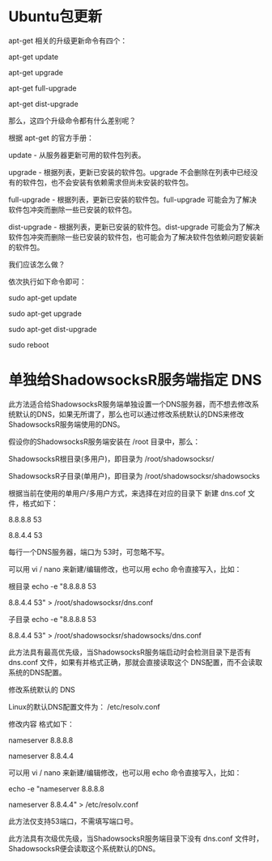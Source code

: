 # Ubuntu包更新

apt-get 相关的升级更新命令有四个：

apt-get update

apt-get upgrade

apt-get full-upgrade

apt-get dist-upgrade

那么，这四个升级命令都有什么差别呢？

根据 apt-get 的官方手册：

update - 从服务器更新可用的软件包列表。

upgrade - 根据列表，更新已安装的软件包。upgrade 不会删除在列表中已经没有的软件包，也不会安装有依赖需求但尚未安装的软件包。

full-upgrade - 根据列表，更新已安装的软件包。full-upgrade 可能会为了解决软件包冲突而删除一些已安装的软件包。

dist-upgrade - 根据列表，更新已安装的软件包。dist-upgrade 可能会为了解决软件包冲突而删除一些已安装的软件包，也可能会为了解决软件包依赖问题安装新的软件包。

我们应该怎么做？

依次执行如下命令即可：

sudo apt-get update

sudo apt-get upgrade

sudo apt-get dist-upgrade

sudo reboot



# 单独给ShadowsocksR服务端指定 DNS

此方法适合给ShadowsocksR服务端单独设置一个DNS服务器，而不想去修改系统默认的DNS，如果无所谓了，那么也可以通过修改系统默认的DNS来修改 ShadowsocksR服务端使用的DNS。

假设你的ShadowsocksR服务端安装在 /root 目录中，那么：

ShadowsocksR根目录(多用户)，即目录为 /root/shadowsocksr/

ShadowsocksR子目录(单用户)，即目录为 /root/shadowsocksr/shadowsocks

根据当前在使用的单用户/多用户方式，来选择在对应的目录下 新建 dns.cof 文件，格式如下：

8.8.8.8 53

8.8.4.4 53

每行一个DNS服务器，端口为 53时，可忽略不写。

可以用 vi / nano 来新建/编辑修改，也可以用 echo 命令直接写入，比如：

根目录
echo -e "8.8.8.8 53

8.8.4.4 53" > /root/shadowsocksr/dns.conf
 
子目录
echo -e "8.8.8.8 53

8.8.4.4 53" > /root/shadowsocksr/shadowsocks/dns.conf

此方法具有最高优先级，当ShadowsocksR服务端启动时会检测目录下是否有 dns.conf 文件，如果有并格式正确，那就会直接读取这个 DNS配置，而不会读取 系统的DNS配置。


修改系统默认的 DNS

Linux的默认DNS配置文件为： /etc/resolv.conf

修改内容 格式如下：

nameserver 8.8.8.8

nameserver 8.8.4.4

可以用 vi / nano 来新建/编辑修改，也可以用 echo 命令直接写入，比如：

echo -e "nameserver 8.8.8.8

nameserver 8.8.4.4" > /etc/resolv.conf

此方法仅支持53端口，不需填写端口号。

此方法具有次级优先级，当ShadowsocksR服务端目录下没有 dns.conf 文件时，ShadowsocksR便会读取这个系统默认的DNS。


